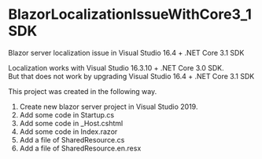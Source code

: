 # BlazorLocalizationIssueWithCore3_1SDK
Blazor server localization issue in Visual Studio 16.4 + .NET Core 3.1 SDK

Localization works with Visual Studio 16.3.10 + .NET Core 3.0 SDK.  
But that does not work by upgrading Visual Studio 16.4 + .NET Core 3.1 SDK
 

This project was created in the following way.
1. Create new blazor server project in Visual Studio 2019.
1. Add some code in Startup.cs
1. Add some code in _Host.cshtml
1. Add some code in Index.razor
1. Add a file of SharedResource.cs
1. Add a file of SharedResource.en.resx
